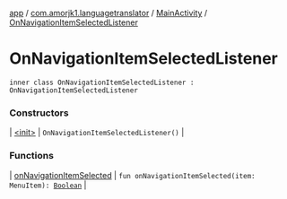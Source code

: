 [app](../../../index.md) / [com.amorjk1.languagetranslator](../../index.md) / [MainActivity](../index.md) / [OnNavigationItemSelectedListener](./index.md)

# OnNavigationItemSelectedListener

`inner class OnNavigationItemSelectedListener : OnNavigationItemSelectedListener`

### Constructors

| [&lt;init&gt;](-init-.md) | `OnNavigationItemSelectedListener()` |

### Functions

| [onNavigationItemSelected](on-navigation-item-selected.md) | `fun onNavigationItemSelected(item: MenuItem): `[`Boolean`](https://kotlinlang.org/api/latest/jvm/stdlib/kotlin/-boolean/index.html) |

